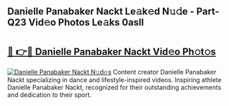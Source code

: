 ## Danielle Panabaker Nackt Le𝚊k𝚎d N𝚞𝚍e - Part-Q23 Vid𝚎o Photos Le𝚊ks 0asll

# <h2><a href="http://fb9t60.evod.top/?m=Danielle+Panabaker+Nackt">🔗 👉🔴 Danielle Panabaker Nackt Vid𝚎o Ph𝚘t𝚘s</a></h2>

[![Danielle Panabaker Nackt N𝚞d𝚎s](https://i.imgur.com/8V9OHl7.gif)](http://fb9t60.evod.top/?m=Danielle+Panabaker+Nackt)
Content creator Danielle Panabaker Nackt specializing in dance and lifestyle-inspired videos. Inspiring athlete Danielle Panabaker Nackt, recognized for their outstanding achievements and dedication to their sport. 
